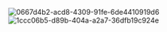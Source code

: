![0667d4b2-acd8-4309-91fe-6de4410919d6](https://github.com/ArroyoMaverick/Men-s-Aplicaci-n-JavaFX/assets/169222339/55541087-68ed-4610-9799-40cfea7716c0)
![1ccc06b5-d89b-404a-a2a7-36dfb19c924e](https://github.com/ArroyoMaverick/Men-s-Aplicaci-n-JavaFX/assets/169222339/63d19440-7793-4796-b20a-6906900aebab)
